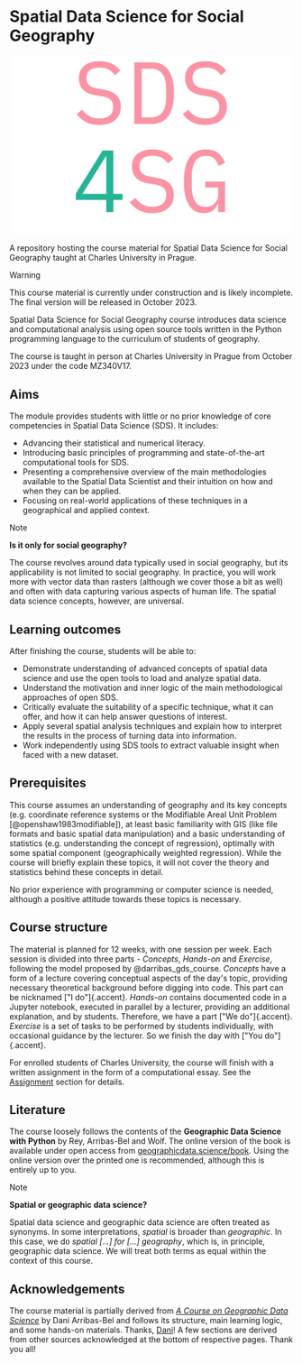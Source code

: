 # Spatial Data Science for Social Geography

![SDS4SG](assets/logo.svg)

A repository hosting the course material for Spatial Data Science for Social Geography taught at Charles University in Prague.

> [!WARNING]
> This course material is currently under construction and is likely incomplete. The final
> version will be released in October 2023.

Spatial Data Science for Social Geography course introduces data science and computational analysis
using open source tools written in the Python programming language to the curriculum of
students of geography.

The course is taught in person at Charles University in Prague from October 2023 under the code MZ340V17.

## Aims

The module provides students with little or no prior knowledge of core competencies in Spatial Data Science (SDS). It includes:

- Advancing their statistical and numerical literacy.
- Introducing basic principles of programming and state-of-the-art computational tools for SDS.
- Presenting a comprehensive overview of the main methodologies available to the Spatial Data Scientist and their intuition on how and when they can be applied.
- Focusing on real-world applications of these techniques in a geographical and applied context.

> [!NOTE]
> **Is it only for social geography?**
>
> The course revolves around data typically used in social geography, but its applicability
> is not limited to social geography. In practice, you will work more with vector
> data than rasters (although we cover those a bit as well) and often with data capturing
> various aspects of human life. The spatial data science concepts, however, are universal.

## Learning outcomes

After finishing the course, students will be able to:

- Demonstrate understanding of advanced concepts of spatial data science and use the open tools to load and analyze spatial data.
- Understand the motivation and inner logic of the main methodological approaches of open SDS.
- Critically evaluate the suitability of a specific technique, what it can offer, and how it can help answer questions of interest.
- Apply several spatial analysis techniques and explain how to interpret the results in the process of turning data into information.
- Work independently using SDS tools to extract valuable insight when faced with a new dataset.

## Prerequisites

This course assumes an understanding of geography and its key concepts (e.g. coordinate
reference systems or the Modifiable Areal Unit Problem [@openshaw1983modifiable]), at
least basic familiarity with GIS (like file formats and basic spatial data manipulation)
and a basic understanding of statistics (e.g. understanding the concept of regression),
optimally with some spatial component (geographically weighted regression).
While the course will briefly explain these topics, it will not cover the theory and
statistics behind these concepts in detail.

No prior experience with programming or computer science is needed, although a positive
attitude towards these topics is necessary.

## Course structure

The material is planned for 12 weeks, with one session per week. Each session
is divided into three parts - _Concepts_, _Hands-on_ and _Exercise_, following the model
proposed by @darribas_gds_course. _Concepts_ have a form of a lecture covering conceptual
aspects of the day's topic, providing necessary theoretical background before digging into code. This part can be nicknamed ["I do"]{.accent}.
_Hands-on_ contains documented code in a Jupyter notebook, executed in
parallel by a lecturer, providing an additional explanation, and by students. Therefore, we have a part ["We do"]{.accent}.
_Exercise_ is a set of tasks to be performed by students individually, with
occasional guidance by the lecturer. So we finish the day with ["You do"]{.accent}.

For enrolled students of Charles University, the course will finish with a written
assignment in the form of a computational essay. See the
[Assignment](chapter_00/assignment.qmd) section for details.

## Literature

The course loosely follows the contents of the **Geographic Data Science with Python**
by Rey, Arribas-Bel and Wolf. The online version of the book is available under open access
from [geographicdata.science/book](https://geographicdata.science/book). Using the online
version over the printed one is recommended, although this is entirely up to you.

> [!NOTE]
> **Spatial or geographic data science?**
>
> Spatial data science and geographic data science are often treated as synonyms. In some
> interpretations, _spatial_ is broader than _geographic_. In this case, we do _spatial [...]
> for [...] geography_, which is, in principle, geographic data science. We will treat
> both terms as equal within the context of this course.

## Acknowledgements

The course material is partially derived from
[_A Course on Geographic Data Science_](https://darribas.org/gds_course/) by
Dani Arribas-Bel and follows its structure, main learning logic, and some
hands-on materials. Thanks, [Dani](https://darribas.org)! A few sections are derived
from other sources acknowledged at the bottom of respective pages. Thank you all!
